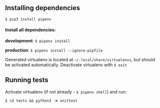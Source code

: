 ## Installing dependencies

`$ pip3 install pipenv`

#### Install all dependencies:

**development**: `$ pipenv install`

**production**: `$ pipenv install --ignore-pipfile` 

Generated virtualenv is located at `~/.local/share/virtualenvs`, but should be activated automatically. Deactivate virtualenv with `$ exit`

## Running tests

Activate virtualenv (if not already - `$ pipenv shell`) and run:

`$ cd tests && python3 -m unittest`